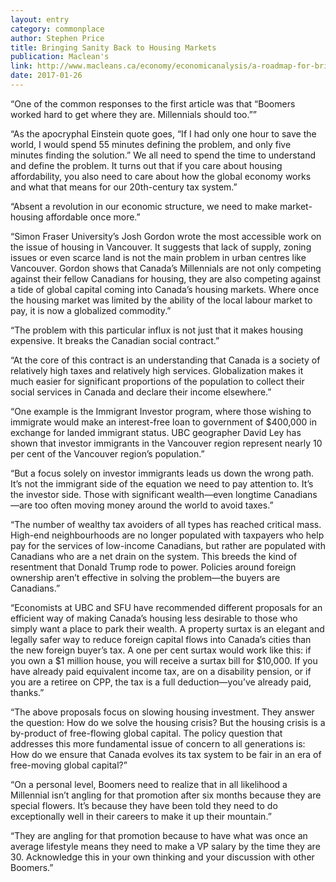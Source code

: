 ```yaml
---
layout: entry
category: commonplace
author: Stephen Price
title: Bringing Sanity Back to Housing Markets
publication: Maclean's
link: http://www.macleans.ca/economy/economicanalysis/a-roadmap-for-bringing-sanity-back-to-housing-markets/
date: 2017-01-26
---
```


“One of the common responses to the first article was that “Boomers worked hard to get where they are. Millennials should too.””

“As the apocryphal Einstein quote goes, “If I had only one hour to save the world, I would spend 55 minutes defining the problem, and only five minutes finding the solution.” We all need to spend the time to understand and define the problem. It turns out that if you care about housing affordability, you also need to care about how the global economy works and what that means for our 20th-century tax system.”

“Absent a revolution in our economic structure, we need to make market-housing affordable once more.”

“Simon Fraser University’s Josh Gordon wrote the most accessible work on the issue of housing in Vancouver. It suggests that lack of supply, zoning issues or even scarce land is not the main problem in urban centres like Vancouver. Gordon shows that Canada’s Millennials are not only competing against their fellow Canadians for housing, they are also competing against a tide of global capital coming into Canada’s housing markets. Where once the housing market was limited by the ability of the local labour market to pay, it is now a globalized commodity.”

“The problem with this particular influx is not just that it makes housing expensive. It breaks the Canadian social contract.”

“At the core of this contract is an understanding that Canada is a society of relatively high taxes and relatively high services. Globalization makes it much easier for significant proportions of the population to collect their social services in Canada and declare their income elsewhere.”

“One example is the Immigrant Investor program, where those wishing to immigrate would make an interest-free loan to government of $400,000 in exchange for landed immigrant status. UBC geographer David Ley has shown that investor immigrants in the Vancouver region represent nearly 10 per cent of the Vancouver region’s population.”

“But a focus solely on investor immigrants leads us down the wrong path. It’s not the immigrant side of the equation we need to pay attention to. It’s the investor side. Those with significant wealth—even longtime Canadians—are too often moving money around the world to avoid taxes.”

“The number of wealthy tax avoiders of all types has reached critical mass. High-end neighbourhoods are no longer populated with taxpayers who help pay for the services of low-income Canadians, but rather are populated with Canadians who are a net drain on the system. This breeds the kind of resentment that Donald Trump rode to power. Policies around foreign ownership aren’t effective in solving the problem—the buyers are Canadians.”

“Economists at UBC and SFU have recommended different proposals for an efficient way of making Canada’s housing less desirable to those who simply want a place to park their wealth. A property surtax is an elegant and legally safer way to reduce foreign capital flows into Canada’s cities than the new foreign buyer’s tax. A one per cent surtax would work like this: if you own a $1 million house, you will receive a surtax bill for $10,000. If you have already paid equivalent income tax, are on a disability pension, or if you are a retiree on CPP, the tax is a full deduction—you’ve already paid, thanks.”

“The above proposals focus on slowing housing investment. They answer the question: How do we solve the housing crisis? But the housing crisis is a by-product of free-flowing global capital. The policy question that addresses this more fundamental issue of concern to all generations is: How do we ensure that Canada evolves its tax system to be fair in an era of free-moving global capital?”

“On a personal level, Boomers need to realize that in all likelihood a Millennial isn’t angling for that promotion after six months because they are special flowers. It’s because they have been told they need to do exceptionally well in their careers to make it up their mountain.”

“They are angling for that promotion because to have what was once an average lifestyle means they need to make a VP salary by the time they are 30. Acknowledge this in your own thinking and your discussion with other Boomers.”

